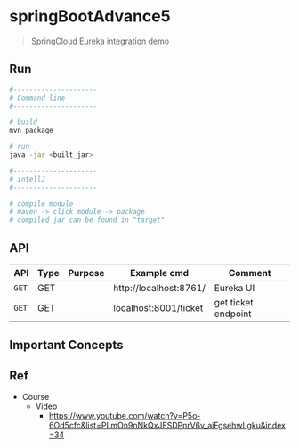 # springBootAdvance5
>   SpringCloud Eureka integration demo

## Run
```bash
#---------------------
# Command line
#---------------------

# build
mvn package

# run
java -jar <built_jar>

#---------------------
# intellJ
#---------------------

# compile module
# maven -> click module -> package
# compiled jar can be found in "target"
```

## API

| API | Type | Purpose | Example cmd | Comment|
| ----- | -------- | ---- | ----- | ---- |
| `GET` | GET | | http://localhost:8761/ | Eureka UI
| `GET` | GET | | localhost:8001/ticket | get ticket endpoint

## Important Concepts

## Ref

- Course
    - Video
        - https://www.youtube.com/watch?v=P5o-6Od5cfc&list=PLmOn9nNkQxJESDPnrV6v_aiFgsehwLgku&index=34